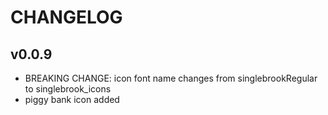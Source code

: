 # CHANGELOG

## v0.0.9

- BREAKING CHANGE: icon font name changes from singlebrookRegular to singlebrook_icons
- piggy bank icon added